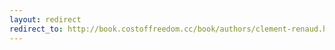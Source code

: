 ```yaml
---
layout: redirect
redirect_to: http://book.costoffreedom.cc/book/authors/clement-renaud.html
---
```

